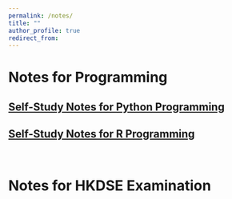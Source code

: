 ```yaml
---
permalink: /notes/
title: ""
author_profile: true
redirect_from: 
---
```


# Notes for Programming 

## [Self-Study Notes for Python Programming](https://alexnhl.github.io/notespy/)

## [Self-Study Notes for R Programming](https://alexnhl.github.io/notesr/)


&nbsp;

# Notes for HKDSE Examination
